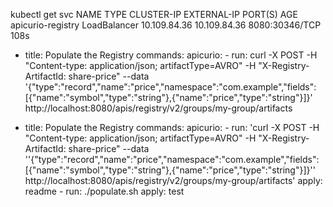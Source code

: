  kubectl get svc
NAME                        TYPE           CLUSTER-IP      EXTERNAL-IP    PORT(S)          AGE
apicurio-registry           LoadBalancer   10.109.84.36    10.109.84.36   8080:30346/TCP   108s

  - title: Populate the Registry
    commands:
      apicurio:
        - run: curl -X POST -H "Content-type: application/json; artifactType=AVRO" -H "X-Registry-ArtifactId: share-price" --data '{"type":"record","name":"price","namespace":"com.example","fields":[{"name":"symbol","type":"string"},{"name":"price","type":"string"}]}' http://localhost:8080/apis/registry/v2/groups/my-group/artifacts


  - title: Populate the Registry
    commands:
      apicurio:
        - run: 'curl -X POST -H "Content-type: application/json; artifactType=AVRO" -H "X-Registry-ArtifactId: share-price" --data ''{"type":"record","name":"price","namespace":"com.example","fields":[{"name":"symbol","type":"string"},{"name":"price","type":"string"}]}'' http://localhost:8080/apis/registry/v2/groups/my-group/artifacts'
          apply: readme
        - run: ./populate.sh
          apply: test
